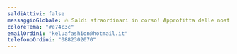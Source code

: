 ```yaml
---
saldiAttivi: false
messaggioGlobale: 🔥 Saldi straordinari in corso! Approfitta delle nostre offerte esclusive
coloreTema: "#e74c3c"
emailOrdini: "keluafashion@hotmail.it"
telefonoOrdini: "0882302070"
---
```

